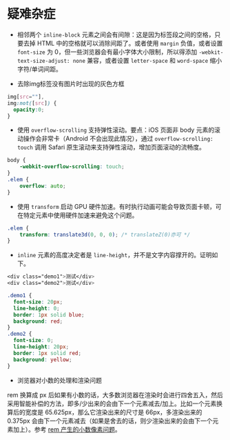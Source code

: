 # 疑难杂症

- 相邻两个 `inline-block` 元素之间会有间隙：这是因为标签段之间的空格，只要去掉 HTML 中的空格就可以消除间距了。或者使用 `margin` 负值，或者设置 `font-size` 为 0，但一些浏览器会有最小字体大小限制，所以得添加 `-webkit-text-size-adjust: none` 兼容，或者设置 `letter-space` 和 `word-space` 缩小字符/单词间距。

- 去除img标签没有图片时出现的灰色方框

```css
img[src=""],
img:not([src]) {
  opacity:0;
}
```

- 使用 `overflow-scrolling` 支持弹性滚动。要点：iOS 页面非 body 元素的滚动操作会非常卡（Android 不会出现此情况），通过 `overflow-scrolling: touch` 调用 Safari 原生滚动来支持弹性滚动，增加页面滚动的流畅度。

```css
body {
    -webkit-overflow-scrolling: touch;
}
.elem {
    overflow: auto;
}
```

- 使用 `transform` 启动 GPU 硬件加速。有时执行动画可能会导致页面卡顿，可在特定元素中使用硬件加速来避免这个问题。

```css
.elem {
    transform: translate3d(0, 0, 0); /* translateZ(0)亦可 */
}
```

- `inline` 元素的高度决定者是 `line-height`，并不是文字内容撑开的。证明如下。

```css
<div class="demo1">测试</div>
<div class="demo2">测试</div>

.demo1 {
  font-size: 20px; 
  line-height: 0; 
  border: 1px solid blue; 
  background: red;
}
.demo2 {
  font-size: 0; 
  line-height: 20px; 
  border: 1px solid red;
  background: yellow;
}
```

- 浏览器对小数的处理和渲染问题

rem 换算成 px 后如果有小数的话，大多数浏览器在渲染时会进行四舍五入，然后采用智能补偿的方法，即多/少出来的会由下一个元素减去/加上。比如一个元素换算后的宽度是 65.625px，那么它渲染出来的尺寸是 66px，多渲染出来的 0.375px 会由下一个元素减去（如果是舍去的话，则少渲染出来的会由下一个元素加上）。参考 [rem 产生的小数像素问题](https://fed.taobao.org/blog/taofed/do71ct/mobile-rem-problem/?spm=taofed.homepage.header.7.7eab5ac8tkdRbG)。